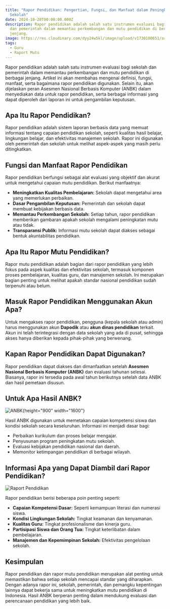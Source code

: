 ```yaml
---
title: "Rapor Pendidikan: Pengertian, Fungsi, dan Manfaat dalam Peningkatan Mutu
  Sekolah"
date: 2024-10-28T00:00:00.000Z
description: Rapor pendidikan adalah salah satu instrumen evaluasi bagi sekolah
  dan pemerintah dalam memantau perkembangan dan mutu pendidikan di berbagai
  jenjang.
image: https://res.cloudinary.com/dyy24w5kl/image/upload/v1730100651/artikel/BUeNWYemFS_v3ynrq.png
tags:
  - Guru
  - Raport Mutu
---
```


Rapor pendidikan adalah salah satu instrumen evaluasi bagi sekolah dan pemerintah dalam memantau perkembangan dan mutu pendidikan di berbagai jenjang. Artikel ini akan membahas mengenai definisi, fungsi, manfaat, serta bagaimana rapor pendidikan digunakan. Selain itu, akan dijelaskan peran Asesmen Nasional Berbasis Komputer (ANBK) dalam menyediakan data untuk rapor pendidikan, serta berbagai informasi yang dapat diperoleh dari laporan ini untuk pengambilan keputusan.

## Apa Itu Rapor Pendidikan?

Rapor pendidikan adalah sistem laporan berbasis data yang memuat informasi tentang capaian pendidikan sekolah, seperti kualitas hasil belajar, lingkungan belajar, dan efektivitas manajemen sekolah. Rapor ini digunakan oleh pemerintah dan sekolah untuk melihat aspek-aspek yang masih perlu ditingkatkan.

## Fungsi dan Manfaat Rapor Pendidikan

Rapor pendidikan berfungsi sebagai alat evaluasi yang objektif dan akurat untuk mengetahui capaian mutu pendidikan. Berikut manfaatnya:

- **Meningkatkan Kualitas Pembelajaran:** Sekolah dapat mengetahui area yang memerlukan perbaikan.
- **Dasar Pengambilan Keputusan:** Pemerintah dan sekolah dapat membuat kebijakan berbasis data.
- **Memantau Perkembangan Sekolah:** Setiap tahun, rapor pendidikan memberikan gambaran apakah sekolah mengalami peningkatan mutu atau tidak.
- **Transparansi Publik:** Informasi mutu sekolah dapat diakses sebagai bentuk akuntabilitas pendidikan.

## Apa Itu Rapor Mutu Pendidikan?

Rapor mutu pendidikan adalah bagian dari rapor pendidikan yang lebih fokus pada aspek kualitas dan efektivitas sekolah, termasuk komponen proses pembelajaran, kualitas guru, dan manajemen sekolah. Ini merupakan bagian penting untuk melihat apakah standar nasional pendidikan sudah terpenuhi atau belum.

## Masuk Rapor Pendidikan Menggunakan Akun Apa?

Untuk mengakses rapor pendidikan, pengguna (kepala sekolah atau admin) harus menggunakan akun **Dapodik** atau **akun dinas pendidikan** terkait. Akun ini telah terintegrasi dengan data sekolah yang ada di pusat, sehingga akses hanya diberikan kepada pihak-pihak yang berwenang.

## Kapan Rapor Pendidikan Dapat Digunakan?

Rapor pendidikan dapat diakses dan dimanfaatkan setelah **Asesmen Nasional Berbasis Komputer (ANBK)** dan evaluasi tahunan selesai. Biasanya, rapor ini tersedia pada awal tahun berikutnya setelah data ANBK dan hasil pemetaan disusun.

## Untuk Apa Hasil ANBK?

![ANBK](https://res.cloudinary.com/dyy24w5kl/image/upload/v1730100640/artikel/ujian1_dkq4xb.png){height="900" width="1600"}

Hasil ANBK digunakan untuk memetakan capaian kompetensi siswa dan kondisi sekolah secara keseluruhan. Informasi ini menjadi dasar bagi:

- Perbaikan kurikulum dan proses belajar mengajar.
- Penyusunan program peningkatan mutu sekolah.
- Evaluasi kebijakan pendidikan nasional dan daerah.
- Memonitor ketimpangan pendidikan di berbagai wilayah.

## Informasi Apa yang Dapat Diambil dari Rapor Pendidikan?

![Raport Pendidikan](https://res.cloudinary.com/dyy24w5kl/image/upload/v1730100644/artikel/MQZCZrqlzK_mjx360.png)

Rapor pendidikan berisi beberapa poin penting seperti:

- **Capaian Kompetensi Dasar:** Seperti kemampuan literasi dan numerasi siswa.
- **Kondisi Lingkungan Sekolah:** Tingkat keamanan dan kenyamanan.
- **Kualitas Guru:** Tingkat profesionalisme dan kinerja guru.
- **Partisipasi Siswa dan Orang Tua:** Tingkat keterlibatan dalam pembelajaran.
- **Manajemen dan Kepemimpinan Sekolah:** Efektivitas pengelolaan sekolah.

## Kesimpulan

Rapor pendidikan dan rapor mutu pendidikan merupakan alat penting untuk memastikan bahwa setiap sekolah mencapai standar yang diharapkan. Dengan adanya rapor ini, sekolah, pemerintah, dan pemangku kepentingan lainnya dapat bekerja sama untuk meningkatkan mutu pendidikan di Indonesia. Hasil ANBK berperan penting dalam mendukung evaluasi dan perencanaan pendidikan yang lebih baik.

